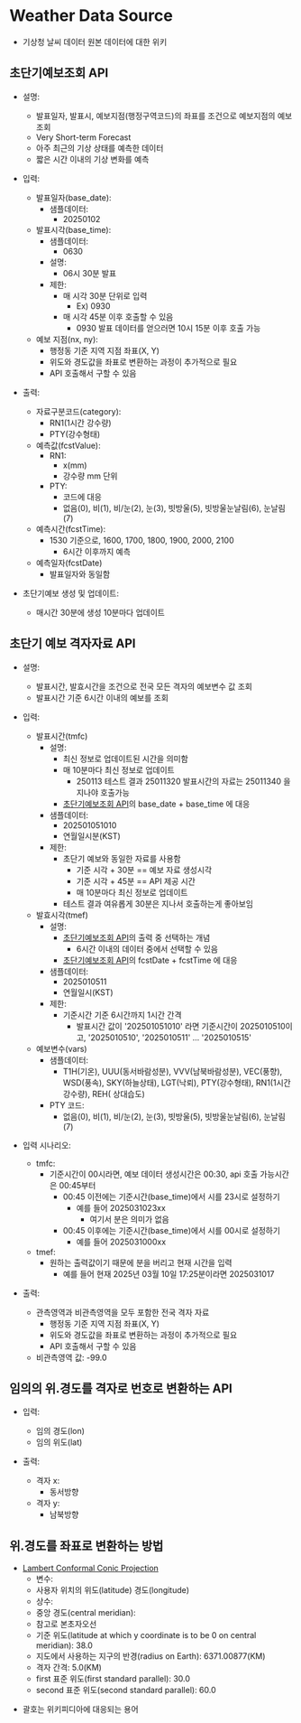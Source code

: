 # Weather Data Source

- 기상청 날씨 데이터 원본 데이터에 대한 위키

## 초단기예보조회 API

- 설명:
    - 발표일자, 발표시, 예보지점(행정구역코드)의 좌표를 조건으로 예보지점의 예보 조회
    - Very Short-term Forecast
    - 아주 최근의 기상 상태를 예측한 데이터
    - 짧은 시간 이내의 기상 변화를 예측

- 입력:
    - 발표일자(base_date):
        - 샘플데이터:
            - 20250102
    - 발표시각(base_time):
        - 샘플데이터:
            - 0630
        - 설명:
            - 06시 30분 발표
        - 제한:
            - 매 시각 30분 단위로 입력
                - Ex) 0930
            - 매 시각 45분 이후 호출할 수 있음
                - 0930 발표 데이터를 얻으러면 10시 15분 이후 호출 가능
    - 예보 지점(nx, ny):
        - 행정동 기준 지역 지점 좌표(X, Y)
        - 위도와 경도값을 좌표로 변환하는 과정이 추가적으로 필요
        - API 호출해서 구할 수 있음

- 출력:
    - 자료구분코드(category):
        - RN1(1시간 강수량)
        - PTY(강수형태)
    - 예측값(fcstValue):
        - RN1:
            - x(mm)
            - 강수량 mm 단위
        - PTY:
            - 코드에 대응
            - 없음(0), 비(1), 비/눈(2), 눈(3), 빗방울(5), 빗방울눈날림(6), 눈날림(7)
    - 예측시간(fcstTime):
        - 1530 기준으로, 1600, 1700, 1800, 1900, 2000, 2100
            - 6시간 이후까지 예측
    - 예측일자(fcstDate)
        - 발표일자와 동일함

- 초단기예보 생성 및 업데이트:
    - 매시간 30분에 생성 10분마다 업데이트

## 초단기 예보 격자자료 API

- 설명:
    - 발표시간, 발효시간을 조건으로 전국 모든 격자의 예보변수 값 조회
    - 발표시간 기준 6시간 이내의 예보를 조회

- 입력:
    - 발표시간(tmfc)
        - 설명:
            - 최신 정보로 업데이트된 시간을 의미함
            - 매 10분마다 최신 정보로 업데이트
                - 250113 테스트 결과 25011320 발표시간의 자료는 25011340 을 지나야 호출가능
            - [초단기예보조회 API](#초단기예보조회-api)의 base_date + base_time 에 대응
        - 샘플데이터:
            - 202501051010
            - 연월일시분(KST)
        - 제한:
            - 초단기 예보와 동일한 자료를 사용함
                - 기준 시각 + 30분 == 예보 자료 생성시각
                - 기준 시각 + 45분 == API 제공 시간
                - 매 10분마다 최신 정보로 업데이트
            - 테스트 결과 여유롭게 30분은 지나서 호출하는게 좋아보임
    - 발효시각(tmef)
        - 설명:
            - [초단기예보조회 API](#초단기예보조회-api)의 출력 중 선택하는 개념
                - 6시간 이내의 데이터 중에서 선택할 수 있음
            - [초단기예보조회 API](#초단기예보조회-api)의 fcstDate + fcstTime 에 대응
        - 샘플데이터:
            - 2025010511
            - 연월일시(KST)
        - 제한:
            - 기준시간 기준 6시간까지 1시간 간격
                - 발표시간 값이 '202501051010' 라면 기준시간이 2025010510이고, '2025010510', '2025010511' ... '2025010515'
    - 예보변수(vars)
        - 샘플데이터:
            - T1H(기온), UUU(동서바람성분), VVV(남북바람성분), VEC(풍향), WSD(풍속), SKY(하늘상태), LGT(낙뢰), PTY(강수형태), RN1(1시간 강수량), REH(
              상대습도)
        - PTY 코드:
            - 없음(0), 비(1), 비/눈(2), 눈(3), 빗방울(5), 빗방울눈날림(6), 눈날림(7)

- 입력 시나리오:
    - tmfc:
        - 기준시간이 00시라면, 예보 데이터 생성시간은 00:30, api 호출 가능시간은 00:45부터
            - 00:45 이전에는 기준시간(base_time)에서 시를 23시로 설정하기
                - 예를 들어 2025031023xx
                    - 여기서 분은 의미가 없음
            - 00:45 이후에는 기준시간(base_time)에서 시를 00시로 설정하기
                - 예를 들어 2025031000xx
    - tmef:
        - 원하는 출력값이기 때문에 분을 버리고 현재 시간을 입력
            - 예를 들어 현재 2025년 03월 10일 17:25분이라면 2025031017

- 출력:
    - 관측영역과 비관측영역을 모두 포함한 전국 격자 자료
        - 행정동 기준 지역 지점 좌표(X, Y)
        - 위도와 경도값을 좌표로 변환하는 과정이 추가적으로 필요
        - API 호출해서 구할 수 있음
    - 비관측영역 값: -99.0

## 임의의 위.경도를 격자로 번호로 변환하는 API

- 입력:
    - 임의 경도(lon)
    - 임의 위도(lat)

- 출력:
    - 격자 x:
        - 동서방향
    - 격자 y:
        - 남북방향

## 위.경도를 좌표로 변환하는 방법

- [Lambert Conformal Conic Projection](https://en.wikipedia.org/wiki/Lambert_conformal_conic_projection)
    - 변수:
    - 사용자 위치의 위도(latitude) 경도(longitude)
    - 상수:
    - 중앙 경도(central meridian):
    - 참고로 본초자오선
    - 기준 위도(latitude at which y coordinate is to be 0 on central meridian): 38.0
    - 지도에서 사용하는 지구의 반경(radius on Earth): 6371.00877(KM)
    - 격자 간격: 5.0(KM)
    - first 표준 위도(first standard parallel): 30.0
    - second 표준 위도(second standard parallel): 60.0

* 괄호는 위키피디아에 대응되는 용어